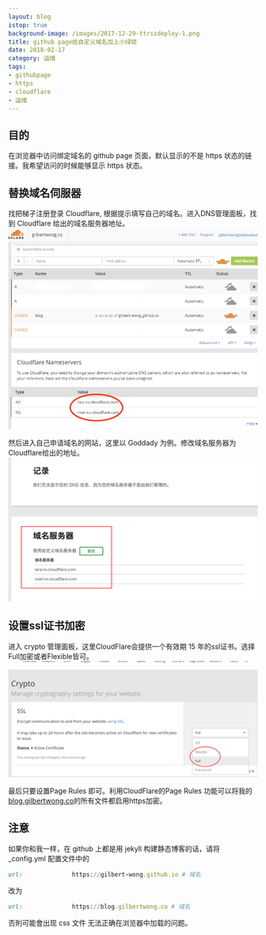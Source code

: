 ```yaml
---
layout: blog
istop: true
background-image: /images/2017-12-29-ttrssdeploy-1.png
title: github page给自定义域名加上小绿锁
date: 2018-02-17
category: 运维
tags:
- githubpage
- https
- cloudflare
- 运维
---
```


## 目的

在浏览器中访问绑定域名的 github page 页面，默认显示的不是 https 状态的链接。我希望访问的时候能够显示 https 状态。

## 替换域名伺服器
找把梯子注册登录 Cloudflare, 根据提示填写自己的域名。进入DNS管理面板，找到 Cloudflare 给出的域名服务器地址。
![](/images/2018-02-17-githubpage-https-1.png)

然后进入自己申请域名的网站，这里以 Goddady 为例。修改域名服务器为Cloudflare给出的地址。
![](/images/2018-02-17-githubpage-https-2.png)

## 设置ssl证书加密
进入 crypto 管理面板，这里CloudFlare会提供一个有效期 15 年的ssl证书。选择Full加密或者Flexible皆可。
![](/images/2018-02-17-githubpage-https-3.png)

最后只要设置Page Rules 即可。利用CloudFlare的Page Rules 功能可以将我的 [blog.gilbertwong.co](https://blog.gilbertwong.co)的所有文件都启用https加密。

## 注意
如果你和我一样，在 github 上都是用 jekyll 构建静态博客的话，请将 _config.yml 配置文件中的
``` ruby
url:              https://gilbert-wong.github.io # 域名
```
改为
``` ruby
url:              https://blog.gilbertwong.co # 域名
```

否則可能會出现 css 文件 无法正确在浏览器中加载的问题。
